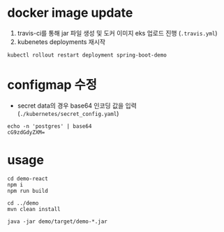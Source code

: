 # docker image update
  1. travis-ci를 통해 jar 파일 생성 및 도커 이미지 eks 업로드 진행 (`.travis.yml`)
  2. kubenetes deployments 재시작
  ```
  kubectl rollout restart deployment spring-boot-demo
  ```

# configmap 수정
- secret data의 경우 base64 인코딩 값을 입력 (`./kubernetes/secret_config.yaml`)
```
echo -n 'postgres' | base64
cG9zdGdyZXM=
```

# usage
```
cd demo-react
npm i
npm run build

cd ../demo
mvn clean install

java -jar demo/target/demo-*.jar
```
